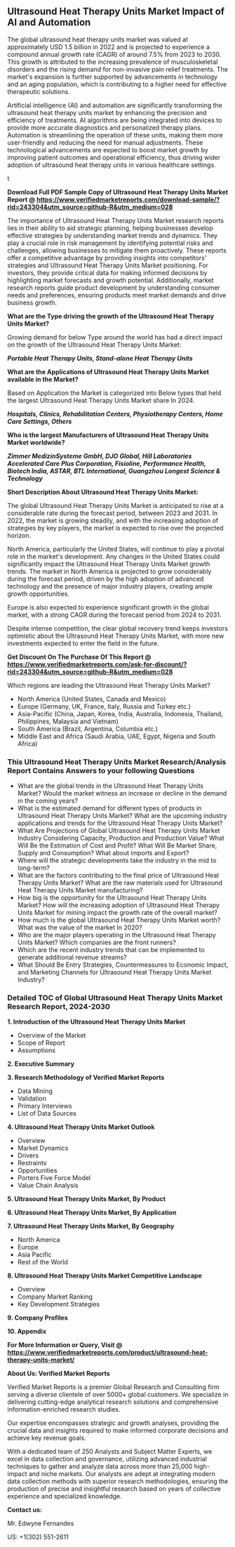 <h2>Ultrasound Heat Therapy Units Market Impact of AI and Automation</h2><p>The global ultrasound heat therapy units market was valued at approximately USD 1.5 billion in 2022 and is projected to experience a compound annual growth rate (CAGR) of around 7.5% from 2023 to 2030. This growth is attributed to the increasing prevalence of musculoskeletal disorders and the rising demand for non-invasive pain relief treatments. The market's expansion is further supported by advancements in technology and an aging population, which is contributing to a higher need for effective therapeutic solutions.</p><p>Artificial intelligence (AI) and automation are significantly transforming the ultrasound heat therapy units market by enhancing the precision and efficiency of treatments. AI algorithms are being integrated into devices to provide more accurate diagnostics and personalized therapy plans. Automation is streamlining the operation of these units, making them more user-friendly and reducing the need for manual adjustments. These technological advancements are expected to boost market growth by improving patient outcomes and operational efficiency, thus driving wider adoption of ultrasound heat therapy units in various healthcare settings.</p>t</p><p id="" class=""><strong>Download Full PDF Sample Copy of Ultrasound Heat Therapy Units Market Report @ <a href="https://www.verifiedmarketreports.com/download-sample/?rid=243304&utm_source=github-R&utm_medium=028" target="_blank">https://www.verifiedmarketreports.com/download-sample/?rid=243304&utm_source=github-R&utm_medium=028</a></strong></p><p>The importance of&nbsp;Ultrasound Heat Therapy Units Market research reports lies in their ability to aid strategic planning, helping businesses develop effective strategies by understanding market trends and dynamics. They play a crucial role in risk management by identifying potential risks and challenges, allowing businesses to mitigate them proactively. These reports offer a competitive advantage by providing insights into competitors' strategies and Ultrasound Heat Therapy Units Market positioning. For investors, they provide critical data for making informed decisions by highlighting market forecasts and growth potential. Additionally, market research reports guide product development by understanding consumer needs and preferences, ensuring products meet market demands and drive business growth.</p><p><strong>What are the&nbsp;Type driving the growth of the Ultrasound Heat Therapy Units Market?</strong></p><p id="" class="">Growing demand for below Type around the world has had a direct impact on the growth of the Ultrasound Heat Therapy Units Market:</p><em><strong>Portable Heat Therapy Units, Stand-alone Heat Therapy Units</strong></em></p><strong>What are the&nbsp;Applications&nbsp;of Ultrasound Heat Therapy Units Market available in the Market?</strong></p><p id="" class="">Based on Application the Market is categorized into Below types that held the largest Ultrasound Heat Therapy Units Market share In 2024.</p><em><strong>Hospitals, Clinics, Rehabilitation Centers, Physiotherapy Centers, Home Care Settings, Others</strong></em></p><strong>Who is the largest Manufacturers of Ultrasound Heat Therapy Units Market worldwide?</strong></p><p><em><strong>Zimmer MedizinSysteme GmbH, DJO Global, Hill Laboratories Accelerated Care Plus Corporation, Fisioline, Performance Health, Biotech India, ASTAR, BTL International, Guangzhou Longest Science & Technology</strong></em></p><p id="" class=""><strong>Short Description About Ultrasound Heat Therapy Units Market:</strong></p><p>The global Ultrasound Heat Therapy Units Market is anticipated to rise at a considerable rate during the forecast period, between 2023 and 2031. In 2022, the market is growing steadily, and with the increasing adoption of strategies by key players, the market is expected to rise over the projected horizon.</p><p>North America, particularly the United States, will continue to play a pivotal role in the market's development. Any changes in the United States could significantly impact the Ultrasound Heat Therapy Units Market growth trends. The market in North America is projected to grow considerably during the forecast period, driven by the high adoption of advanced technology and the presence of major industry players, creating ample growth opportunities.</p><p>Europe is also expected to experience significant growth in the global market, with a strong CAGR during the forecast period from 2024 to 2031.</p><p>Despite intense competition, the clear global recovery trend keeps investors optimistic about the Ultrasound Heat Therapy Units Market, with more new investments expected to enter the field in the future.</p><p id="" class=""><strong>Get Discount On The Purchase Of This Report @ <a href="https://www.verifiedmarketreports.com/ask-for-discount/?rid=243304&utm_source=github-R&utm_medium=028" target="_blank">https://www.verifiedmarketreports.com/ask-for-discount/?rid=243304&utm_source=github-R&utm_medium=028</a></strong></p>Which regions are leading the Ultrasound Heat Therapy Units Market?</p><ul><li>North America (United States, Canada and Mexico)</li><li>Europe (Germany, UK, France, Italy, Russia and Turkey etc.)</li><li>Asia-Pacific (China, Japan, Korea, India, Australia, Indonesia, Thailand, Philippines, Malaysia and Vietnam)</li><li>South America (Brazil, Argentina, Columbia etc.)</li><li>Middle East and Africa (Saudi Arabia, UAE, Egypt, Nigeria and South Africa)</li></ul><h3 id="" class="">This Ultrasound Heat Therapy Units Market Research/Analysis Report Contains Answers to your following Questions</h3><ul><li>What are the global trends in the Ultrasound Heat Therapy Units Market? Would the market witness an increase or decline in the demand in the coming years?</li><li>What is the estimated demand for different types of products in Ultrasound Heat Therapy Units Market? What are the upcoming industry applications and trends for the Ultrasound Heat Therapy Units Market?</li><li>What Are Projections of Global Ultrasound Heat Therapy Units Market Industry Considering Capacity, Production and Production Value? What Will Be the Estimation of Cost and Profit? What Will Be Market Share, Supply and Consumption? What about imports and Export?</li><li>Where will the strategic developments take the industry in the mid to long-term?</li><li>What are the factors contributing to the final price of Ultrasound Heat Therapy Units Market? What are the raw materials used for Ultrasound Heat Therapy Units Market manufacturing?</li><li>How big is the opportunity for the Ultrasound Heat Therapy Units Market? How will the increasing adoption of Ultrasound Heat Therapy Units Market for mining impact the growth rate of the overall market?</li><li>How much is the global Ultrasound Heat Therapy Units Market worth? What was the value of the market In 2020?</li><li>Who are the major players operating in the Ultrasound Heat Therapy Units Market? Which companies are the front runners?</li><li>Which are the recent industry trends that can be implemented to generate additional revenue streams?</li><li>What Should Be Entry Strategies, Countermeasures to Economic Impact, and Marketing Channels for Ultrasound Heat Therapy Units Market Industry?</li></ul><h3 id="" class="">Detailed TOC of Global Ultrasound Heat Therapy Units Market Research Report, 2024-2030</h3><p id="" class=""><strong>1. Introduction of the Ultrasound Heat Therapy Units Market</strong></p><ul><li>Overview of the Market</li><li>Scope of Report</li><li>Assumptions</li></ul><p id="" class=""><strong>2. Executive Summary</strong></p><p id="" class=""><strong>3. Research Methodology of Verified Market Reports</strong></p><ul><li>Data Mining</li><li>Validation</li><li>Primary Interviews</li><li>List of Data Sources</li></ul><p id="" class=""><strong>4. Ultrasound Heat Therapy Units Market Outlook</strong></p><ul><li>Overview</li><li>Market Dynamics</li><li>Drivers</li><li>Restraints</li><li>Opportunities</li><li>Porters Five Force Model</li><li>Value Chain Analysis</li></ul><p id="" class=""><strong>5. Ultrasound Heat Therapy Units Market, By Product</strong></p><p id="" class=""><strong>6. Ultrasound Heat Therapy Units Market, By Application</strong></p><p id="" class=""><strong>7. Ultrasound Heat Therapy Units Market, By Geography</strong></p><ul><li>North America</li><li>Europe</li><li>Asia Pacific</li><li>Rest of the World</li></ul><p id="" class=""><strong>8. Ultrasound Heat Therapy Units Market Competitive Landscape</strong></p><ul><li>Overview</li><li>Company Market Ranking</li><li>Key Development Strategies</li></ul><p id="" class=""><strong>9. Company Profiles</strong></p><p id="" class=""><strong>10. Appendix</strong></p><p id="" class=""><strong>For More Information or Query, Visit @ <a href="https://www.verifiedmarketreports.com/product/ultrasound-heat-therapy-units-market/" target="_blank">https://www.verifiedmarketreports.com/product/ultrasound-heat-therapy-units-market/</a></strong></p><p id="" class=""><strong>About Us: Verified Market Reports</strong></p><p id="" class="">Verified Market Reports is a premier Global Research and Consulting firm serving a diverse clientele of over 5000+ global customers. We specialize in delivering cutting-edge analytical research solutions and comprehensive information-enriched research studies.</p><p id="" class="">Our expertise encompasses strategic and growth analyses, providing the crucial data and insights required to make informed corporate decisions and achieve key revenue goals.</p><p id="" class="">With a dedicated team of 250 Analysts and Subject Matter Experts, we excel in data collection and governance, utilizing advanced industrial techniques to gather and analyze data across more than 25,000 high-impact and niche markets. Our analysts are adept at integrating modern data collection methods with superior research methodologies, ensuring the production of precise and insightful research based on years of collective experience and specialized knowledge.</p><p id="" class=""><strong>Contact us:</strong></p><p id="" class="">Mr. Edwyne Fernandes</p><p id="" class="">US: +1(302) 551-2611</p>